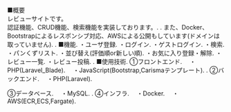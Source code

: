 ■概要<br>
レビューサイトです。<br>
認証機能、CRUD機能、検索機能を実装しております。. 
. 
また、Docker、Bootstrapによるレスポンシブ対応、AWSによる公開もしています(ドメインは取っていません). 
. 
■機能. 
・ユーザ登録. 
・ログイン. 
・ゲストログイン. 
・検索. 
・パンくずリスト. 
・並び替え(評価順or新しい順). 
・お気に入り登録・解除. 
・レビュー一覧. 
・レビュー投稿. 
. 
■使用技術. 
①フロントエンド. 
　・PHP(Laravel_Blade). 
　・JavaScript(Bootstrap,Carismaテンプレート). 
. 
②バックエンド. 
　・PHP(Laravel). 

③データベース. 
　・MySQL. 
. 
④インフラ. 
　・Docker. 
　・AWS(ECR,ECS,Fargate). 
 

  
  
  
  
  
